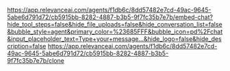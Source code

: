https://app.relevanceai.com/agents/f1db6c/8dd57482e7cd-49ac-9645-5abe6d791d72/cb5915bb-8282-4887-b3b5-9f7fc35b7e7b/embed-chat?hide_tool_steps=false&hide_file_uploads=false&hide_conversation_list=false&bubble_style=agent&primary_color=%23685FFF&bubble_icon=pd%2Fchat&input_placeholder_text=Type+your+message...&hide_logo=false&hide_description=false
https://app.relevanceai.com/agents/f1db6c/8dd57482e7cd-49ac-9645-5abe6d791d72/cb5915bb-8282-4887-b3b5-9f7fc35b7e7b/clone
